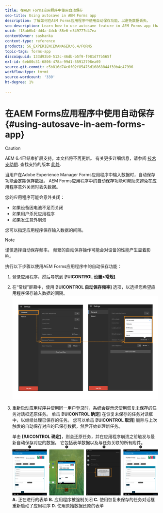 ```yaml
---
title: 在AEM Forms应用程序中使用自动保存
seo-title: Using autosave in AEM Forms app
description: 了解如何在AEM Forms应用程序中使用自动保存功能，以避免数据丢失。
seo-description: Learn how to use autosave feature in AEM Forms app that lets you avoid data loss.
uuid: f18ab6b4-dd4a-4dcb-88e6-e349777d47ea
contentOwner: sashanka
content-type: reference
products: SG_EXPERIENCEMANAGER/6.4/FORMS
topic-tags: forms-app
discoiquuid: 133d93b0-512c-46db-b5f9-f981d77b565f
exl-id: 6eb00c31-6806-478a-99d1-55912798ea69
source-git-commit: c5b816d74c6f02f85476d16868844f39b4c47996
workflow-type: tm+mt
source-wordcount: '330'
ht-degree: 1%

---
```


# 在AEM Forms应用程序中使用自动保存 {#using-autosave-in-aem-forms-app}

>[!CAUTION]
>
>AEM 6.4已结束扩展支持，本文档将不再更新。 有关更多详细信息，请参阅 [技术支助期](https://helpx.adobe.com/cn/support/programs/eol-matrix.html). 查找支持的版本 [此处](https://experienceleague.adobe.com/docs/).

当用户在Adobe Experience Manager Forms应用程序中输入数据时，自动保存功能会定期保存数据。 AEM Forms应用程序中的自动保存功能可帮助您避免在应用程序意外关闭时丢失数据。

您的应用程序可能会意外关闭：

* 如果设备因电池不足而关闭
* 如果用户杀死应用程序
* 如果发生意外崩溃

您可以指定应用程序保存输入数据的间隔。

>[!NOTE]
>
>谨慎选择自动保存频率。 频繁的自动保存操作可能会对设备的性能产生显着影响。

执行以下步骤以使用AEM Forms应用程序中的自动保存功能：

1. 登录应用程序，然后导航到 **[!UICONTROL 设置>常规]**.
1. 在“常规”屏幕中，使用 **[!UICONTROL 自动保存频率]** 选项，以选择您希望应用程序保存输入数据的间隔。
   [ ![设置自动保存频率](assets/using-autosave-freq-07.png)](assets/using-autosave-freq-07-1.png)

1. 重新启动应用程序并使用同一用户登录时，系统会提示您使用恢复未保存的任务对话框还原任务。 单击 **[!UICONTROL 确定]** 在恢复未保存的任务对话框中，以继续处理已保存的任务。 您可以单击 **[!UICONTROL 取消]** 删除与上次触发的自动保存对应的已保存数据，然后开始处理新任务。

   单击 **[!UICONTROL 确定]**，则会还原任务，并在应用程序崩溃之前触发与最新自动保存对应的数据。 它包括表单数据以及与任务关联的所有附件。
   [ ![正在恢复任务&#x200B;](assets/autosave-flow.png)](assets/using-autosave-freq-06.png)**A.** 正在进行的表单 **B.** 应用程序被强制关闭 **C.** 使用恢复未保存的任务对话框重新启动了应用程序 **D.** 使用原始数据还原的表单
